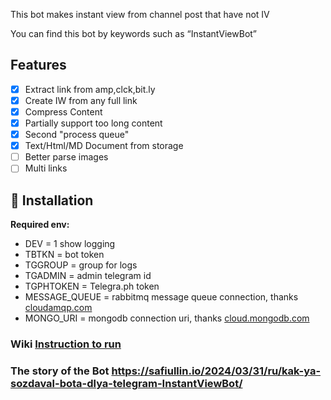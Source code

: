 This bot makes instant view from channel post that have not IV

You can find this bot by keywords such as “InstantViewBot”

## Features

- [x] Extract link from amp,clck,bit.ly
- [x] Create IW from any full link
- [x] Compress Content
- [x] Partially support too long content
- [x] Second "process queue"
- [x] Text/Html/MD Document from storage
- [ ] Better parse images
- [ ] Multi links

## 🔨 Installation

**Required env:**
- DEV           = 1 show logging
- TBTKN         = bot token
- TGGROUP       = group for logs
- TGADMIN       = admin telegram id
- TGPHTOKEN     = Telegra.ph token
- MESSAGE_QUEUE = rabbitmq message queue connection, thanks [cloudamqp.com](https://cloudamqp.com)
- MONGO_URI = mongodb connection uri, thanks [cloud.mongodb.com](https://cloud.mongodb.com)

### Wiki [Instruction to run](https://github.com/albertincx/formatbot1/wiki/How-to-RUN)

### The story of the Bot https://safiullin.io/2024/03/31/ru/kak-ya-sozdaval-bota-dlya-telegram-InstantViewBot/